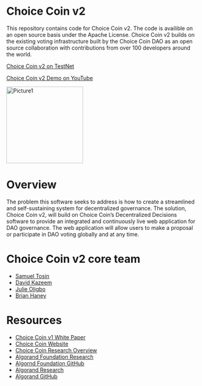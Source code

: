 # Choice Coin v2

This repository contains code for Choice Coin v2. The code is availible on an open source basis under the Apache License. Choice Coin v2 builds on the existing voting infrastructure built by the Choice Coin DAO as an open source collaboration with contributions from over 100 developers around the world.


[Choice Coin v2 on TestNet](https://choicecoin-v2-testnet.netlify.app/voting)

[Choice Coin v2 Demo on YouTube](https://www.youtube.com/watch?v=XTXBZF7KUQ0)

<img width="200" alt="Picture1" src="https://user-images.githubusercontent.com/87402354/168452619-f4f48b80-f361-4453-8849-1526e25087a1.png">

# Overview

The problem this software seeks to address is how to create a streamlined and self-sustaining system for decentralized governance. The solution, Choice Coin v2, will build on Choice Coin’s Decentralized Decisions software to provide an integrated and continuously live web application for DAO governance. The web application will allow users to make a proposal or participate in DAO voting globally and at any time.

# Choice Coin v2 core team
- [Samuel Tosin](https://github.com/Samuellyworld)
- [David Kazeem](https://github.com/davonjagah)
- [Julie Oligbo](https://github.com/Oligbojulie)
- [Brian Haney](https://github.com/Bhaney44)

# Resources

- [Choice Coin v1 White Paper](https://github.com/ChoiceCoin/White_Paper)
- [Choice Coin Website](https://choice-coin.com/)
- [Choice Coin Research Overview](https://forum.algorand.org/t/choice-coin-dao-r-d/6165)
- [Algorand Foundation Research](https://algorand.foundation/about-us/research-team)
- [Algornd Foundation GitHub](https://github.com/algorandfoundation)
- [Algorand Research](https://www.algorand.com/technology/research-innovation)
- [Algorand GitHub](https://github.com/algorand)
